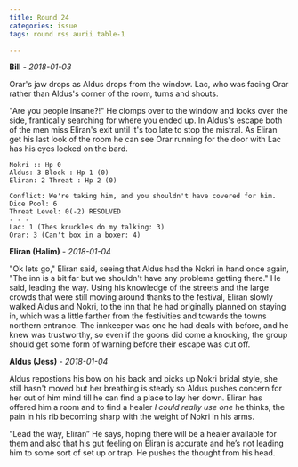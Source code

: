 ```yaml
---
title: Round 24
categories: issue
tags: round rss aurii table-1

---
```


**Bill** - *2018-01-03*

Orar's jaw drops as Aldus drops from the window. Lac, who was facing Orar rather than Aldus's corner of the room, turns and shouts. 

"Are you people insane?!" He clomps over to the window and looks over the side, frantically searching for where you ended up. In Aldus's escape both of the men miss Eliran's exit until it's too late to stop the mistral. As Eliran get his last look of the room he can see Orar running for the door with Lac has his eyes locked on the bard.

```
Nokri :: Hp 0
Aldus: 3 Block : Hp 1 (0)
Eliran: 2 Threat : Hp 2 (0)
```

```
Conflict: We're taking him, and you shouldn't have covered for him.
Dice Pool: 6
Threat Level: 0(-2) RESOLVED
- - -
Lac: 1 (Thes knuckles do my talking: 3)
Orar: 3 (Can't box in a boxer: 4)
```

**Eliran (Halim)** - *2018-01-04*

"Ok lets go," Eliran said, seeing that Aldus had the Nokri in hand once again, "The inn is a bit far but we shouldn't have any problems getting there." He said, leading the way. Using his knowledge of the streets and the large crowds that were still moving around thanks to the festival, Eliran slowly walked Aldus and Nokri, to the inn that he had originally planned on staying in, which was a little farther from the festivities and towards the towns northern entrance. The innkeeper was one he had deals with before, and he knew was trustworthy, so even if the goons did come a knocking, the group should get some form of warning before their escape was cut off.

**Aldus (Jess)** - *2018-01-04*

Aldus repostions his bow on his back and picks up Nokri bridal style, she still hasn't moved but her breathing is steady so Aldus pushes concern for her out of him mind till he can find a place to lay her down. Eliran has offered him a room and to find a healer *I could really use one* he thinks, the pain in his rib becoming sharp with the weight of Nokri in his arms. 

“Lead the way, Eliran” He says, hoping there will be a healer available for them and also that his gut feeling on Eliran is accurate and he’s not leading him to some sort of set up or trap. He pushes the thought from his head.



<!-- re.findall('a.*?(?=a|$)', t+'x') -->